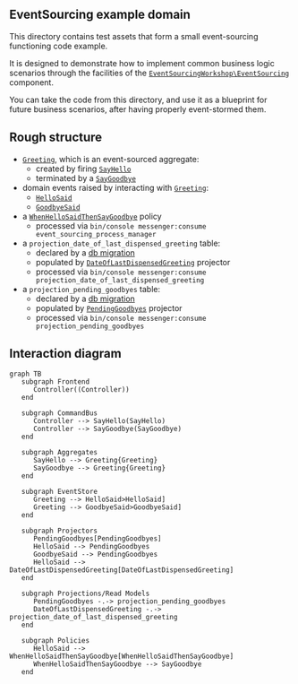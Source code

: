 ## EventSourcing example domain

This directory contains test assets that form a small event-sourcing functioning code example.

It is designed to demonstrate how to implement common business logic scenarios through the
facilities of the [`EventSourcingWorkshop\EventSourcing`](../../../src/EventSourcing) component.

You can take the code from this directory, and use it as a blueprint for future business
scenarios, after having properly event-stormed them.

## Rough structure

 * [`Greeting`](./Domain/Greeting.php), which is an event-sourced aggregate:
    * created by firing [`SayHello`](./Domain/Command/SayHello.php)
    * terminated by a [`SayGoodbye`](./Domain/Command/SayGoodbye.php)
 * domain events raised by interacting with [`Greeting`](./Domain/Greeting.php):
    * [`HelloSaid`](./Domain/DomainEvent/HelloSaid.php) 
    * [`GoodbyeSaid`](./Domain/DomainEvent/GoodbyeSaid.php) 
 * a [`WhenHelloSaidThenSayGoodbye`](./Domain/Policy/WhenHelloSaidThenSayGoodbye.php) policy
    * processed via `bin/console messenger:consume event_sourcing_process_manager`
 * a `projection_date_of_last_dispensed_greeting` table:
    * declared by a [db migration](./Infrastructure/Projection/DateOfLastDispensedGreeting.php)
    * populated by [`DateOfLastDispensedGreeting`](./Infrastructure/Projection/DateOfLastDispensedGreeting.php) projector
    * processed via `bin/console messenger:consume projection_date_of_last_dispensed_greeting`
 * a `projection_pending_goodbyes` table:
     * declared by a [db migration](./Infrastructure/Projection/PendingGoodbyes.php)
     * populated by [`PendingGoodbyes`](./Infrastructure/Projection/PendingGoodbyes.php) projector
     * processed via `bin/console messenger:consume projection_pending_goodbyes`

## Interaction diagram

```mermaid
graph TB
   subgraph Frontend
      Controller((Controller))
   end
   
   subgraph CommandBus
      Controller --> SayHello(SayHello)
      Controller --> SayGoodbye(SayGoodbye)
   end
   
   subgraph Aggregates
      SayHello --> Greeting{Greeting}
      SayGoodbye --> Greeting{Greeting}
   end
   
   subgraph EventStore
      Greeting --> HelloSaid>HelloSaid]
      Greeting --> GoodbyeSaid>GoodbyeSaid]
   end
   
   subgraph Projectors
      PendingGoodbyes[PendingGoodbyes]
      HelloSaid --> PendingGoodbyes
      GoodbyeSaid --> PendingGoodbyes
      HelloSaid --> DateOfLastDispensedGreeting[DateOfLastDispensedGreeting]
   end
   
   subgraph Projections/Read Models
      PendingGoodbyes -.-> projection_pending_goodbyes
      DateOfLastDispensedGreeting -.-> projection_date_of_last_dispensed_greeting
   end
   
   subgraph Policies
      HelloSaid --> WhenHelloSaidThenSayGoodbye[WhenHelloSaidThenSayGoodbye]
      WhenHelloSaidThenSayGoodbye --> SayGoodbye
   end
```
